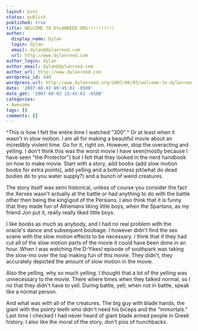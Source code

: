 ```yaml
---
layout: post
status: publish
published: true
title: WELCOME TO DYLANREED.ORG!!!!!!!!!!
author:
  display_name: Dylan
  login: dylan
  email: dylan@dylanreed.com
  url: http://www.dylanreed.com
author_login: dylan
author_email: dylan@dylanreed.com
author_url: http://www.dylanreed.com
wordpress_id: 440
wordpress_url: http://www.dylanreed.org/2007/08/03/welcome-to-dylanreedorg/
date: '2007-08-03 09:45:02 -0500'
date_gmt: '2007-08-03 15:45:02 -0500'
categories:
- Awesome
tags: []
comments: []
---
```

<p>^This is how I felt the entire time I watched "300".^ Or at least when it wasn't in slow motion. I am all for making a beautiful movie about an incredibly violent time. Go for it, right on. However, stop the overacting and yelling. I don't think this was the worst movie I have seen(mostly because I have seen "the Protector") but I felt that they looked in the nerd handbook on how to make movie. Start with a story, add boobs (add slow motion boobs for extra points), add yelling and a bottomless pit(what do dead bodies do to you water supply?) and a bunch of weird creatures. </p>
<p><!--adsense--></p>
<p>The story itself was semi historical, unless of course you consider the fact the Xerxes wasn't actually at the battle or had anything to do with the battle other then being the king\god of the Persians. I also think that it is funny that they made fun of Athenians liking little boys, when the Spartans, as my friend Jon put it, really really liked little boys. </p>
<p>I like boobs as much as anybody, and I had no real problem with the oracle's dance and subsequent boobage. I however didn't find the sex scene with the slow motion effects to be necessary. I think that if they had cut all of the slow motion parts of the movie it could have been done in an hour. When I was watching the D-Yikes! episode of southpark was taking the slow-mo over the top making fun of this movie. They didn't, they accurately depicted the amount of slow motion in the movie.</p>
<p><!--adsense#refer2--></p>
<p>Also the yelling, why so much yelling. I thought that a lot of the yelling was unnecessary to the movie. There where times when they talked normal, so I no that they didn't have to yell. During battle, yell; when not in battle, speak like a normal person. </p>
<p>And what was with all of the creatures. The big guy with blade hands, the giant with the pointy teeth who didn't need his biceps and the "immortals." Last time I checked I had never heard of giant blade armed people in Greek history. I also like the moral of the story, don't piss of hunchbacks.</p></p>
